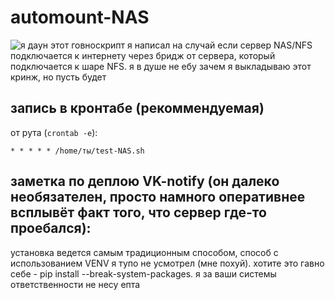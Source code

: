 # automount-NAS
![я даун](https://files.underbed.ru/CDN/test-NAS.png)
этот говноскрипт я написал на случай если сервер NAS/NFS подключается к интернету через бридж от сервера, который подключается к шаре NFS. я в душе не ебу зачем я выкладываю этот кринж, но пусть будет

## запись в кронтабе (рекоммендуемая) 
от рута (`crontab -e`):
```
* * * * * /home/ты/test-NAS.sh
```

## заметка по деплою VK-notify (он далеко необязателен, просто намного оперативнее всплывёт факт того, что сервер где-то проебался):

установка ведется самым традиционным способом, способ с использованием VENV я тупо не усмотрел (мне похуй). хотите это гавно себе - pip install --break-system-packages. я за ваши системы ответственности не несу епта

